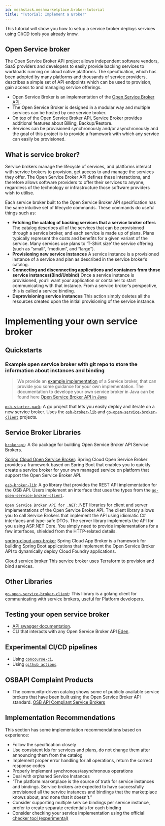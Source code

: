 ```yaml
---
id: meshstack.meshmarketplace.broker-tutorial
title: "Tutorial: Implement a Broker"
---
```


This tutorial will show you how to setup a service broker deploys services using CI/CD tools you already know.

## Open Service broker

The Open Service Broker API project allows independent software vendors, SaaS providers and developers to easily provide backing services to workloads running on cloud native platforms. The specification, which has been adopted by many platforms and thousands of service providers, describes a simple set of API endpoints which can be used to provision, gain access to and managing service offerings.

- Open Service Broker is an implementation of the [Open Service Broker API](https://www.openservicebrokerapi.org/).
- The Open Service Broker is designed in a modular way and multiple services can be hosted by one service broker.
- On top of the Open Service Broker API, Service Broker provides additional features about Billing, Backup/Restore.
- Services can be provisioned synchronously and/or asynchronously and the goal of this project is to provide a framework with which any service can easily be provisioned.

## What is service broker?
Service brokers manage the lifecycle of services, and platforms interact with service brokers to provision, get access to and manage the services they offer. The Open Service Broker API defines these interactions, and therefore allows software providers to offer their services to anyone, regardless of the technology or infrastructure those software providers wish to utilise.

Each service broker built to the Open Service Broker API specification has the same intuitive set of lifecycle commands. These commands do useful things such as:

- **Fetching the catalog of backing services that a service broker offers** 
The catalog describes all of the services that can be provisioned through a service broker, and  each service is made up of plans. Plans typically represent the costs and benefits for a given variant of the service. Many services use plans to ‘T-Shirt size’ the service offering (such as “small”, “medium”, and “large”).
- **Provisioning new service instances**
A service instance is a provisioned instance of a service and plan as described in the service broker’s catalog.
- **Connecting and disconnecting applications and containers from those service instances(Bind/Unbind)**
Once a service instance is provisioned, you’ll want your application or container to start communicating with that instance. From a service broker’s perspective, this is called a service binding.
- **Deprovisioning service instances**
This action simply deletes all the resources created upon the initial provisioning of the service instance.


# Implementing  your own service broker
## Quickstarts
### Example open service broker with git repo to store the information about instances and binding
> We provide an [example implementation](https://github.com/meshcloud/unipipe-service-broker) of a Service broker, that can provide you some guidance for your own implementation. The documentation to develope your own service broker in Java can be found here [Open Service Broker API in Java](https://docs.spring.io/spring-cloud-open-service-broker/docs/3.2.0/reference/#introduction)

[`osb-starter-pack`](https://github.com/pmorie/osb-starter-pack):
A go project that lets you easily deploy and iterate on a new service broker.
Uses the [`osb-broker-lib`](https://github.com/pmorie/osb-broker-lib) and
[`go-open-service-broker-client`](https://github.com/pmorie/go-open-service-broker-client)
projects.

## Service Broker Libraries

[`brokerapi`](https://github.com/pivotal-cf/brokerapi):
A Go package for building Open Service Broker API Service Brokers.

[Spring Cloud Open Service Broker](https://spring.io/projects/spring-cloud-open-service-broker):
Spring Cloud Open Service Broker provides a framework based on Spring Boot that
enables you to quickly create a service broker for your own managed service on
platform that support the Open Service Broker API.

[`osb-broker-lib`](https://github.com/pmorie/osb-broker-lib):
A go library that provides the REST API implementation for the OSB API. Users
implement an interface that uses the types from the
[`go-open-service-broker-client`](https://github.com/pmorie/go-open-service-broker-client).

[`Open Service Broker API for .NET`](https://github.com/AXOOM/OpenServiceBroker):
.NET libraries for client and server implementations of the Open Service Broker API. The client library allows you to call Service Brokers that implement the API using idiomatic C# interfaces and type-safe DTOs. The server library implements the API for you using ASP.NET Core. You simply need to provide implementations for a few interfaces, shielded from the HTTP-related details.

[spring-cloud-app-broker](https://github.com/spring-cloud/spring-cloud-app-broker)
Spring Cloud App Broker is a framework for building Spring Boot applications that implement the Open Service Broker API to dynamically deploy Cloud Foundry applications.

[Cloud service broker](https://github.com/pivotal/cloud-service-broker/)
This service broker uses Terraform to provision and bind services.

## Other Libraries

[`go-open-service-broker-client`](https://github.com/pmorie/go-open-service-broker-client):
This library is a golang client for communicating with service brokers,
useful for Platform developers.



## Testing your open service broker
- [API swagger documentation](https://petstore.swagger.io/?url=https://raw.githubusercontent.com/openservicebrokerapi/servicebroker/v2.16/openapi.yaml#/).
- CLI that interacts with any Open Service Broker API [Eden](https://starkandwayne.com/blog/welcome-to-eden-a-cli-for-every-open-service-broker-api/).

## Experimental CI/CD pipelines
- Using [`concourse-ci`](https://github.com/Meshcloud/example-osb-ci).
- Using [`github actions`](https://github.com/meshcloud/unipipe-osb-cicd-github-actions).

## OSBAPI Complaint Products
- The community-driven catalog shows some of publicly available service brokers that have been built using the Open Service Broker API standard. [OSB API Compliant Service Brokers](https://www.openservicebrokerapi.org/compliant-service-brokers)

## Implementation Recommendations

This section has some implementation recommendations based on experience:

- Follow the specification closely
- Use consistent Ids for services and plans, do not change them after announcing them from the catalog
- Implement proper error handling for all operations, return the correct response codes
- Properly implement synchronous/asynchronous operations
- Deal with orphaned Service Instances
- “The platform marketplace is the source of truth for service instances and bindings. Service brokers are expected to have successfully provisioned all the service instances and bindings that the marketplace knows about, and none that it doesn't.”
- Consider supporting multiple service bindings per service instance, prefer to create separate credentials for each binding
- Consider checking your service implementation using the official [checker tool (experimental)](https://github.com/openservicebrokerapi/osb-checker)